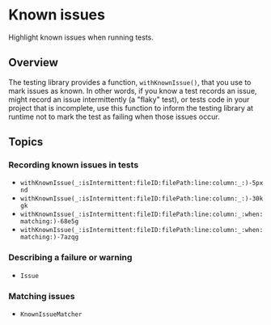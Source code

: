 # Known issues

<!--
This source file is part of the Swift.org open source project

Copyright © 2023–2024 Apple Inc. and the Swift project authors
Licensed under Apache License v2.0 with Runtime Library Exception

See https://swift.org/LICENSE.txt for license information
See https://swift.org/CONTRIBUTORS.txt for Swift project authors
-->

Highlight known issues when running tests.

## Overview

The testing library provides a function, `withKnownIssue()`, that you
use to mark issues as known. In other words, if you know a test records an
issue, might record an issue intermittently (a "flaky" test), or tests code in 
your project that is incomplete, use this function to inform the testing library 
at runtime not to mark the test as failing when those issues occur.

## Topics

### Recording known issues in tests

- ``withKnownIssue(_:isIntermittent:fileID:filePath:line:column:_:)-5pxnd``
- ``withKnownIssue(_:isIntermittent:fileID:filePath:line:column:_:)-30kgk``
- ``withKnownIssue(_:isIntermittent:fileID:filePath:line:column:_:when:matching:)-68e5g``
- ``withKnownIssue(_:isIntermittent:fileID:filePath:line:column:_:when:matching:)-7azqg``

### Describing a failure or warning

- ``Issue``

### Matching issues

- ``KnownIssueMatcher``
